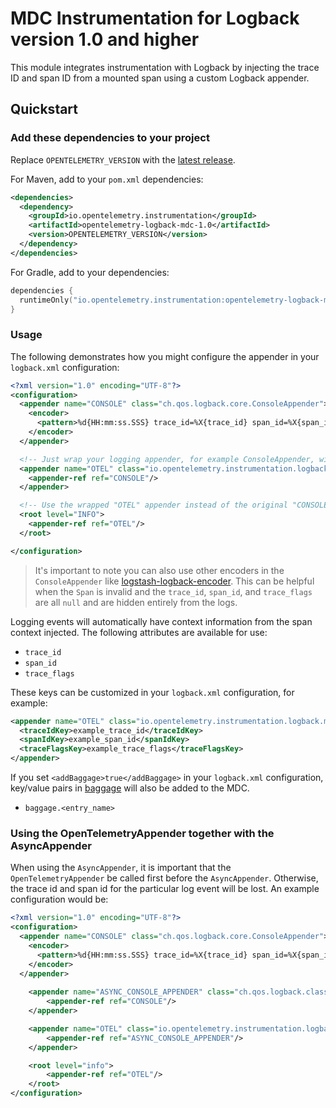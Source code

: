 # MDC Instrumentation for Logback version 1.0 and higher

This module integrates instrumentation with Logback by injecting the trace ID and span ID from a
mounted span using a custom Logback appender.

## Quickstart

### Add these dependencies to your project

Replace `OPENTELEMETRY_VERSION` with the [latest
release](https://search.maven.org/search?q=g:io.opentelemetry.instrumentation%20AND%20a:opentelemetry-logback-mdc-1.0).

For Maven, add to your `pom.xml` dependencies:

```xml
<dependencies>
  <dependency>
    <groupId>io.opentelemetry.instrumentation</groupId>
    <artifactId>opentelemetry-logback-mdc-1.0</artifactId>
    <version>OPENTELEMETRY_VERSION</version>
  </dependency>
</dependencies>
```

For Gradle, add to your dependencies:

```kotlin
dependencies {
  runtimeOnly("io.opentelemetry.instrumentation:opentelemetry-logback-mdc-1.0:OPENTELEMETRY_VERSION")
}
```

### Usage

The following demonstrates how you might configure the appender in your `logback.xml` configuration:

```xml
<?xml version="1.0" encoding="UTF-8"?>
<configuration>
  <appender name="CONSOLE" class="ch.qos.logback.core.ConsoleAppender">
    <encoder>
      <pattern>%d{HH:mm:ss.SSS} trace_id=%X{trace_id} span_id=%X{span_id} trace_flags=%X{trace_flags} %msg%n</pattern>
    </encoder>
  </appender>

  <!-- Just wrap your logging appender, for example ConsoleAppender, with OpenTelemetryAppender -->
  <appender name="OTEL" class="io.opentelemetry.instrumentation.logback.mdc.v1_0.OpenTelemetryAppender">
    <appender-ref ref="CONSOLE"/>
  </appender>

  <!-- Use the wrapped "OTEL" appender instead of the original "CONSOLE" one -->
  <root level="INFO">
    <appender-ref ref="OTEL"/>
  </root>

</configuration>
```

> It's important to note you can also use other encoders in the `ConsoleAppender` like [logstash-logback-encoder](https://github.com/logfellow/logstash-logback-encoder).
> This can be helpful when the `Span` is invalid and the `trace_id`, `span_id`, and `trace_flags` are all `null` and are hidden entirely from the logs.

Logging events will automatically have context information from the span context injected. The
following attributes are available for use:

- `trace_id`
- `span_id`
- `trace_flags`

These keys can be customized in your `logback.xml` configuration, for example:

```xml
<appender name="OTEL" class="io.opentelemetry.instrumentation.logback.mdc.v1_0.OpenTelemetryAppender">
  <traceIdKey>example_trace_id</traceIdKey>
  <spanIdKey>example_span_id</spanIdKey>
  <traceFlagsKey>example_trace_flags</traceFlagsKey>
</appender>
```

If you set `<addBaggage>true</addBaggage>` in your `logback.xml` configuration,
key/value pairs in [baggage](https://opentelemetry.io/docs/concepts/signals/baggage/) will also be added to the MDC.

- `baggage.<entry_name>`

### Using the OpenTelemetryAppender together with the AsyncAppender

When using the `AsyncAppender`, it is important that the `OpenTelemetryAppender` be called first before the `AsyncAppender`. Otherwise, the trace id and span id for the particular log event will be lost. An example configuration would be:

```xml
<?xml version="1.0" encoding="UTF-8"?>
<configuration>
  <appender name="CONSOLE" class="ch.qos.logback.core.ConsoleAppender">
    <encoder>
      <pattern>%d{HH:mm:ss.SSS} trace_id=%X{trace_id} span_id=%X{span_id} trace_flags=%X{trace_flags} %msg%n</pattern>
    </encoder>
  </appender>
	
	<appender name="ASYNC_CONSOLE_APPENDER" class="ch.qos.logback.classic.AsyncAppender">
		<appender-ref ref="CONSOLE"/>
	</appender>

	<appender name="OTEL" class="io.opentelemetry.instrumentation.logback.mdc.v1_0.OpenTelemetryAppender">
		<appender-ref ref="ASYNC_CONSOLE_APPENDER"/>
	</appender>

	<root level="info">
		<appender-ref ref="OTEL"/>
	</root>
</configuration>
```
